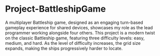 # Project-BattleshipGame

A multiplayer Battleship game, designed as an engaging turn-based gameplay experience for shared devices, showcases my role as the lead programmer working alongside four others. This project is a modern twist on the classic Battleship game, featuring three difficulty levels: easy, medium, and hard. As the level of difficulty increases, the grid size expands, making the ships progressively harder to locate.
